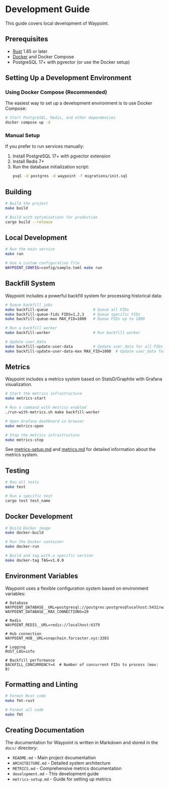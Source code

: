# Development Guide

This guide covers local development of Waypoint.

## Prerequisites

- [Rust](https://www.rust-lang.org/) 1.85 or later
- [Docker](https://www.docker.com/) and Docker Compose
- PostgreSQL 17+ with pgvector (or use the Docker setup)

## Setting Up a Development Environment

### Using Docker Compose (Recommended)

The easiest way to set up a development environment is to use Docker Compose:

```bash
# Start PostgreSQL, Redis, and other dependencies
docker compose up -d
```

### Manual Setup

If you prefer to run services manually:

1. Install PostgreSQL 17+ with pgvector extension
2. Install Redis 7+
3. Run the database initialization script:
   ```bash
   psql -U postgres -d waypoint -f migrations/init.sql
   ```

## Building

```bash
# Build the project
make build

# Build with optimizations for production
cargo build --release
```

## Local Development

```bash
# Run the main service
make run

# Use a custom configuration file
WAYPOINT_CONFIG=config/sample.toml make run
```

## Backfill System

Waypoint includes a powerful backfill system for processing historical data:

```bash
# Queue backfill jobs
make backfill-queue                    # Queue all FIDs
make backfill-queue-fids FIDS=1,2,3    # Queue specific FIDs
make backfill-queue-max MAX_FID=1000   # Queue FIDs up to 1000

# Run a backfill worker
make backfill-worker                   # Run backfill worker

# Update user_data
make backfill-update-user-data         # Update user_data for all FIDs
make backfill-update-user-data-max MAX_FID=1000  # Update user_data for FIDs up to 1000
```

## Metrics

Waypoint includes a metrics system based on StatsD/Graphite with Grafana visualization.

```bash
# Start the metrics infrastructure
make metrics-start

# Run a command with metrics enabled
./run-with-metrics.sh make backfill-worker

# Open Grafana dashboard in browser
make metrics-open

# Stop the metrics infrastructure
make metrics-stop
```

See [metrics-setup.md](metrics-setup.md) and [metrics.md](metrics.md) for detailed information about the metrics system.

## Testing

```bash
# Run all tests
make test

# Run a specific test
cargo test test_name
```

## Docker Development

```bash
# Build Docker image
make docker-build

# Run the Docker container
make docker-run

# Build and tag with a specific version
make docker-tag TAG=v1.0.0
```

## Environment Variables

Waypoint uses a flexible configuration system based on environment variables:

```
# Database
WAYPOINT_DATABASE__URL=postgresql://postgres:postgres@localhost:5432/waypoint
WAYPOINT_DATABASE__MAX_CONNECTIONS=20

# Redis
WAYPOINT_REDIS__URL=redis://localhost:6379

# Hub connection
WAYPOINT_HUB__URL=snapchain.farcaster.xyz:3383

# Logging
RUST_LOG=info

# Backfill performance
BACKFILL_CONCURRENCY=4  # Number of concurrent FIDs to process (max: 8)
```

## Formatting and Linting

```bash
# Format Rust code
make fmt-rust

# Format all code
make fmt
```

## Creating Documentation

The documentation for Waypoint is written in Markdown and stored in the `docs/` directory:

- `README.md` - Main project documentation
- `ARCHITECTURE.md` - Detailed system architecture
- `METRICS.md` - Comprehensive metrics documentation
- `development.md` - This development guide
- `metrics-setup.md` - Guide for setting up metrics